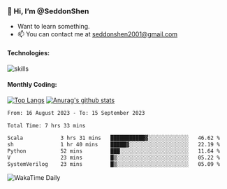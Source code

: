 ### 👋 Hi, I’m @SeddonShen
- Want to learn something.
- 📫 You can contact me at seddonshen2001@gmail.com

#### Technologies:

![skills](https://skillicons.dev/icons?i=scala,js,html,css,bootstrap,jquery,c,cpp,cloudflare,django,docker,flask,git,github,githubactions,linux,latex,mysql,nodejs,ps,php,pr,py,raspberrypi,redis,unreal,v,vscode,vue,bash)

#### Monthly Coding:
[![Top Langs](https://github-readme-stats.vercel.app/api/top-langs?username=seddonshen&show_icons=true&locale=en&layout=compact&hide=html&langs_count=8)](https://github.com/SeddonShen/)
[![Anurag's github stats](https://github-readme-stats.vercel.app/api?username=SeddonShen&count_private=true&show_icons=true)](https://github.com/anuraghazra/github-readme-stats)
<!--START_SECTION:waka-->

```txt
From: 16 August 2023 - To: 15 September 2023

Total Time: 7 hrs 33 mins

Scala            3 hrs 31 mins   ███████████▓░░░░░░░░░░░░░   46.62 %
sh               1 hr 40 mins    █████▓░░░░░░░░░░░░░░░░░░░   22.19 %
Python           52 mins         ███░░░░░░░░░░░░░░░░░░░░░░   11.64 %
V                23 mins         █▒░░░░░░░░░░░░░░░░░░░░░░░   05.22 %
SystemVerilog    23 mins         █▒░░░░░░░░░░░░░░░░░░░░░░░   05.09 %
```

<!--END_SECTION:waka-->

![WakaTime Daily](https://wakatime.com/share/@seddon2001/61a7e342-5f12-4fea-bf92-1fac161e97d6.svg)
<!---
SeddonShen/SeddonShen is a ✨ special ✨ repository because its `README.md` (this file) appears on your GitHub profile.
You can click the Preview link to take a look at your changes.
--->
